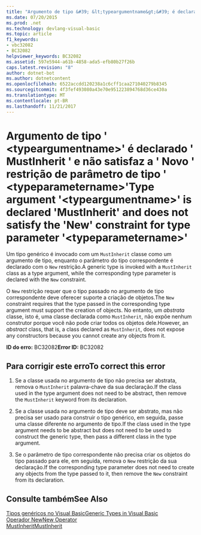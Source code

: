 ```yaml
---
title: "Argumento de tipo &#39; &lt;typeargumentname&gt;&#39; é declarado &#39; MustInherit &#39; e não satisfaz a &#39; Novo &#39; restrição de parâmetro de tipo &#39; &lt;typeparametername&gt;&#39;"
ms.date: 07/20/2015
ms.prod: .net
ms.technology: devlang-visual-basic
ms.topic: article
f1_keywords:
- vbc32082
- BC32082
helpviewer_keywords: BC32082
ms.assetid: 597e5944-a61b-4858-ada5-efb80b27f26b
caps.latest.revision: "8"
author: dotnet-bot
ms.author: dotnetcontent
ms.openlocfilehash: 6522accdd120238a1c6cff1caa271040279b8345
ms.sourcegitcommit: 4f3fef493080a43e70e951223894768d36ce430a
ms.translationtype: MT
ms.contentlocale: pt-BR
ms.lasthandoff: 11/21/2017
---
```

# <a name="type-argument-39lttypeargumentnamegt39-is-declared-39mustinherit39-and-does-not-satisfy-the-39new39-constraint-for-type-parameter-39lttypeparameternamegt39"></a><span data-ttu-id="3b1a8-102">Argumento de tipo &#39; &lt;typeargumentname&gt;&#39; é declarado &#39; MustInherit &#39; e não satisfaz a &#39; Novo &#39; restrição de parâmetro de tipo &#39; &lt;typeparametername&gt;&#39;</span><span class="sxs-lookup"><span data-stu-id="3b1a8-102">Type argument &#39;&lt;typeargumentname&gt;&#39; is declared &#39;MustInherit&#39; and does not satisfy the &#39;New&#39; constraint for type parameter &#39;&lt;typeparametername&gt;&#39;</span></span>
<span data-ttu-id="3b1a8-103">Um tipo genérico é invocado com um `MustInherit` classe como um argumento de tipo, enquanto o parâmetro do tipo correspondente é declarado com o `New` restrição.</span><span class="sxs-lookup"><span data-stu-id="3b1a8-103">A generic type is invoked with a `MustInherit` class as a type argument, while the corresponding type parameter is declared with the `New` constraint.</span></span>  
  
 <span data-ttu-id="3b1a8-104">O `New` restrição requer que o tipo passado no argumento de tipo correspondente deve oferecer suporte a criação de objetos.</span><span class="sxs-lookup"><span data-stu-id="3b1a8-104">The `New` constraint requires that the type passed in the corresponding type argument must support the creation of objects.</span></span> <span data-ttu-id="3b1a8-105">No entanto, um *abstrata* classe, isto é, uma classe declarada como `MustInherit`, não expõe nenhum construtor porque você não pode criar todos os objetos dele.</span><span class="sxs-lookup"><span data-stu-id="3b1a8-105">However, an *abstract* class, that is, a class declared as `MustInherit`, does not expose any constructors because you cannot create any objects from it.</span></span>  
  
 <span data-ttu-id="3b1a8-106">**ID do erro:** BC32082</span><span class="sxs-lookup"><span data-stu-id="3b1a8-106">**Error ID:** BC32082</span></span>  
  
## <a name="to-correct-this-error"></a><span data-ttu-id="3b1a8-107">Para corrigir este erro</span><span class="sxs-lookup"><span data-stu-id="3b1a8-107">To correct this error</span></span>  
  
1.  <span data-ttu-id="3b1a8-108">Se a classe usada no argumento de tipo não precisa ser abstrata, remova o `MustInherit` palavra-chave da sua declaração.</span><span class="sxs-lookup"><span data-stu-id="3b1a8-108">If the class used in the type argument does not need to be abstract, then remove the `MustInherit` keyword from its declaration.</span></span>  
  
2.  <span data-ttu-id="3b1a8-109">Se a classe usada no argumento de tipo deve ser abstrato, mas não precisa ser usado para construir o tipo genérico, em seguida, passe uma classe diferente no argumento de tipo.</span><span class="sxs-lookup"><span data-stu-id="3b1a8-109">If the class used in the type argument needs to be abstract but does not need to be used to construct the generic type, then pass a different class in the type argument.</span></span>  
  
3.  <span data-ttu-id="3b1a8-110">Se o parâmetro de tipo correspondente não precisa criar os objetos do tipo passado para ele, em seguida, remova o `New` restrição da sua declaração.</span><span class="sxs-lookup"><span data-stu-id="3b1a8-110">If the corresponding type parameter does not need to create any objects from the type passed to it, then remove the `New` constraint from its declaration.</span></span>  
  
## <a name="see-also"></a><span data-ttu-id="3b1a8-111">Consulte também</span><span class="sxs-lookup"><span data-stu-id="3b1a8-111">See Also</span></span>  
 [<span data-ttu-id="3b1a8-112">Tipos genéricos no Visual Basic</span><span class="sxs-lookup"><span data-stu-id="3b1a8-112">Generic Types in Visual Basic</span></span>](../../visual-basic/programming-guide/language-features/data-types/generic-types.md)  
 [<span data-ttu-id="3b1a8-113">Operador New</span><span class="sxs-lookup"><span data-stu-id="3b1a8-113">New Operator</span></span>](../../visual-basic/language-reference/operators/new-operator.md)  
 [<span data-ttu-id="3b1a8-114">MustInherit</span><span class="sxs-lookup"><span data-stu-id="3b1a8-114">MustInherit</span></span>](../../visual-basic/language-reference/modifiers/mustinherit.md)
